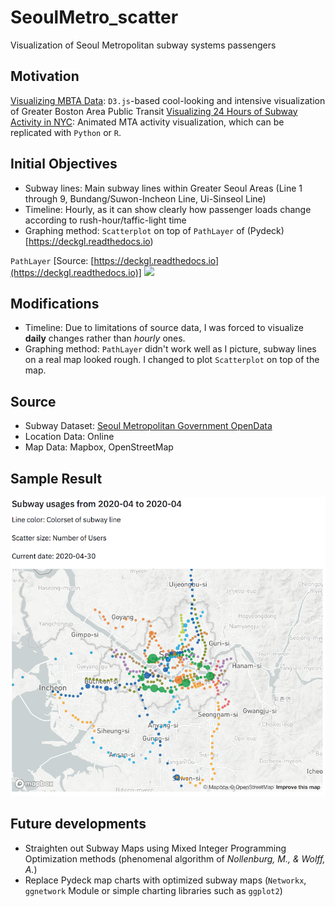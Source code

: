 # SeoulMetro_scatter
Visualization of Seoul Metropolitan subway systems passengers 

## Motivation

[Visualizing MBTA Data](http://mbtaviz.github.io/#trains): `D3.js`-based cool-looking and intensive visualization of Greater Boston Area Public Transit
[Visualizing 24 Hours of Subway Activity in NYC](https://willgeary.github.io/data/2016/12/06/subway-activity.html): Animated MTA activity visualization, which can be replicated with `Python` or `R`.

## Initial Objectives

* Subway lines: Main subway lines within Greater Seoul Areas (Line 1 through 9, Bundang/Suwon-Incheon Line, Ui-Sinseol Line)
* Timeline: Hourly, as it can show clearly how passenger loads change according to rush-hour/taffic-light time
* Graphing method: `Scatterplot` on top of `PathLayer` of (Pydeck)[https://deckgl.readthedocs.io)

`PathLayer` [Source: [https://deckgl.readthedocs.io](https://deckgl.readthedocs.io)]
![](https://deckgl.readthedocs.io/en/latest/_images/path_layer.png)

## Modifications

* Timeline: Due to limitations of source data, I was forced to visualize **daily** changes rather than *hourly* ones.
* Graphing method: `PathLayer` didn't work well as I picture, subway lines on a real map looked rough. I changed to plot `Scatterplot` on top of the map.

## Source

* Subway Dataset: [Seoul Metropolitan Government OpenData](http://data.seoul.go.kr)
* Location Data: Online
* Map Data: Mapbox, OpenStreetMap

## Sample Result

![](https://github.com/staedi/SeoulMetro_scatter/raw/master/images/SeoulMetro.png)

## Future developments

* Straighten out Subway Maps using Mixed Integer Programming Optimization methods (phenomenal algorithm of *Nollenburg, M., & Wolff, A.*)
* Replace Pydeck map charts with optimized subway maps (`Networkx`, `ggnetwork` Module or simple charting libraries such as `ggplot2`) 
